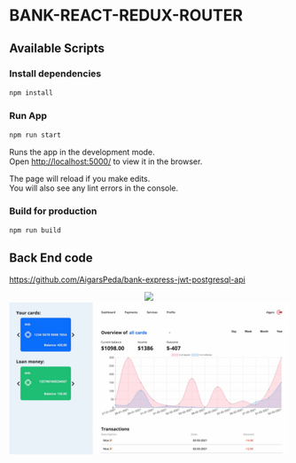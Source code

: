 # BANK-REACT-REDUX-ROUTER

## Available Scripts

### Install dependencies

```bash
npm install
```

### Run App

```bash
npm run start
```

Runs the app in the development mode.<br />
Open [http://localhost:5000/](http://localhost:5000/) to view it in the browser.

The page will reload if you make edits.<br />
You will also see any lint errors in the console.

### Build for production

```bash
npm run build
```

## Back End code

https://github.com/AigarsPeda/bank-express-jwt-postgresql-api

<p align="center">
  <img src="./screenshots/1.gif" width="800"/>
  <img src="./screenshots/2.jpg" width="800"/>
</p>
